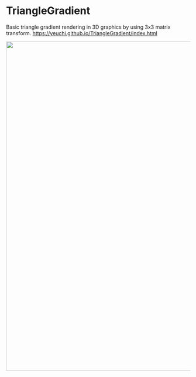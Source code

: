 # TriangleGradient
Basic triangle gradient rendering in 3D graphics by using 3x3 matrix transform.
https://yeuchi.github.io/TriangleGradient/index.html

<img width="900" src="https://user-images.githubusercontent.com/1282659/126918850-f6125710-269f-46f9-bde3-3e5baee880b2.png">
